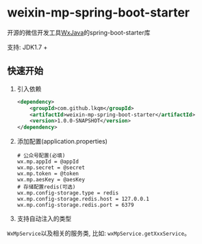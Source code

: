 # weixin-mp-spring-boot-starter
开源的微信开发工具[WxJava](https://github.com/Wechat-Group/WxJava)的spring-boot-starter库

支持: JDK1.7 +

## 快速开始
1. 引入依赖
    ```xml
    <dependency>
        <groupId>com.github.lkqm</groupId>
        <artifactId>weixin-mp-spring-boot-starter</artifactId>
        <version>1.0.0-SNAPSHOT</version>
    </dependency>
    ```
2. 添加配置(application.properties)
    ```properties
    # 公众号配置(必填)
    wx.mp.appId = @appId
	wx.mp.secret = @secret
	wx.mp.token = @token
	wx.mp.aesKey = @aesKey
	# 存储配置redis(可选)
	wx.mp.config-storage.type = redis
	wx.mp.config-storage.redis.host = 127.0.0.1
	wx.mp.config-storage.redis.port = 6379
    ```
3. 支持自动注入的类型

`WxMpService`以及相关的服务类, 比如: `wxMpService.getXxxService`。







